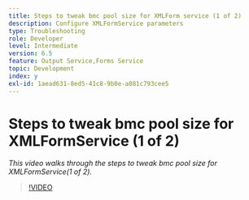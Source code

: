 ```yaml
---
title: Steps to tweak bmc pool size for XMLForm service (1 of 2)
description: Configure XMLFormService parameters
type: Troubleshooting
role: Developer
level: Intermediate
version: 6.5
feature: Output Service,Forms Service
topic: Development
index: y
exl-id: 1aead631-8ed5-41c8-9b0e-a081c793cee5
---
```


# Steps to tweak bmc pool size for XMLFormService (1 of 2)

*This video walks through the steps to tweak bmc pool size for XMLFormService(1 of 2).*

>[!VIDEO](https://video.tv.adobe.com/v/335552?quality=12&learn=on)
